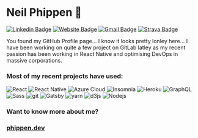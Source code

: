 # Neil Phippen 👋
[![Linkedin Badge](https://img.shields.io/badge/-nphippen-blue?style=flat&logo=Linkedin&logoColor=white&link=https://www.linkedin.com/in/nphippen/)](https://www.linkedin.com/in/nphippen/)
[![Website Badge](https://img.shields.io/badge/-phippen.dev-47CCCC?style=flat&logo=Google-Chrome&logoColor=white&link=https://phippen.dev)](https://phippen.dev)
[![Gmail Badge](https://img.shields.io/badge/-nphippen-c14438?style=flat&logo=Gmail&logoColor=white&link=mailto:nphippen@gmail.com)](mailto:nphippen@gmail.com)
[![Strava Badge](https://img.shields.io/badge/-nphippen-FC4C02?style=flat&logo=Strava&logoColor=white&link=https://www.strava.com/athletes/27600)](https://www.strava.com/athletes/27600)

You found my GitHub Profile page... I know it looks pretty lonley here...  I have been working on quite a few project on GitLab latley as my recent passion has been working in React Native and optimising DevOps in massive corporations.

<h3>Most of my recent projects have used:</h3>
<p>
  <img alt="React" src="https://img.shields.io/badge/-React-45b8d8?style=flat-square&logo=react&logoColor=white" />
  <img alt="React Native" src="https://img.shields.io/badge/React-Native-45b8d8?style=flat-square&logo=react&logoColor=white" />
  <img alt="Azure Cloud" src="https://img.shields.io/badge/-Azure-0089D6?style=flat-square&logo=microsoft-azure&logoColor=white" />  
  <img alt="Insomnia" src="https://img.shields.io/badge/-Insomnia-5849BE?style=flat-square&logo=insomnia&logoColor=white" />
  <img alt="Heroku" src="https://img.shields.io/badge/-Heroku-430098?style=flat-square&logo=heroku&logoColor=white" />
  <img alt="GraphQL" src="https://img.shields.io/badge/-GraphQL-E10098?style=flat-square&logo=graphql&logoColor=white" />
  <img alt="Sass" src="https://img.shields.io/badge/-Sass-CC6699?style=flat-square&logo=sass&logoColor=white" />
  <img alt="git" src="https://img.shields.io/badge/-Git-F05032?style=flat-square&logo=git&logoColor=white" />
  <img alt="Gatsby" src="https://img.shields.io/badge/-Gatsby-764ABC?style=flat-square&logo=gatsby&logoColor=white" />
  <img alt="yarn" src="https://img.shields.io/badge/-Yarn-2C8EBB?style=flat-square&logo=yarn&logoColor=white" />  
  <img alt="d3js" src="https://img.shields.io/badge/-D3.js-F9A03C?style=flat-square&logo=d3.js&logoColor=white" />
  <img alt="Nodejs" src="https://img.shields.io/badge/-Nodejs-43853d?style=flat-square&logo=Node.js&logoColor=white" />
</p>

<h3>Want to know more about me?</h3>
<h3><a href="https://phippen.dev">phippen.dev</a></h3>
